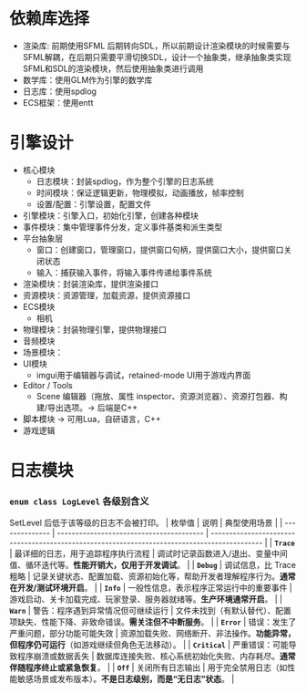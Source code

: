 ﻿# 依赖库选择
- 渲染库: 前期使用SFML 后期转向SDL，所以前期设计渲染模块的时候需要与SFML解耦，在后期只需要平滑切换SDL，设计一个抽象类，继承抽象类实现SFML和SDL的渲染模块，然后使用抽象类进行调用
- 数学库：使用GLM作为引擎的数学库
- 日志库：使用spdlog
- ECS框架：使用entt

# 引擎设计
- 核心模块
  - 日志模块：封装spdlog，作为整个引擎的日志系统
  - 时间模块：保证逻辑更新，物理模拟，动画播放，帧率控制
  - 设置/配置：引擎设置，配置文件
- 引擎模块：引擎入口，初始化引擎，创建各种模块
- 事件模块：集中管理事件分发，定义事件基类和派生类型
- 平台抽象层
  - 窗口：创建窗口，管理窗口，提供窗口句柄，提供窗口大小，提供窗口关闭状态
  - 输入：捕获输入事件，将输入事件传递给事件系统
- 渲染模块：封装渲染库，提供渲染接口
- 资源模块：资源管理，加载资源，提供资源接口
- ECS模块
  - 相机
- 物理模块：封装物理引擎，提供物理接口
- 音频模块
- 场景模块：
- UI模块
  - imgui用于编辑器与调试，retained-mode UI用于游戏内界面
- Editor / Tools
  - Scene 编辑器（拖放、属性 inspector、资源浏览器）、资源打包器、构建/导出选项。-> 后端是C++
- 脚本模块 -> 可用Lua，自研语言，C++
- 游戏逻辑

# 日志模块
### `enum class LogLevel` 各级别含义
SetLevel 后低于该等级的日志不会被打印。
| 枚举值         | 说明                                     | 典型使用场景                                                                                 |
| -------------- | ---------------------------------------- | -------------------------------------------------------------------------------------------- |
| **`Trace`**    | 最详细的日志，用于追踪程序执行流程       | 调试时记录函数进入/退出、变量中间值、循环迭代等。**性能开销大，仅用于开发调试**。            |
| **`Debug`**    | 调试信息，比 Trace 粗略                  | 记录关键状态、配置加载、资源初始化等，帮助开发者理解程序行为。**通常在开发/测试环境开启**。  |
| **`Info`**     | 一般性信息，表示程序正常运行中的重要事件 | 游戏启动、关卡加载完成、玩家登录、服务器就绪等。**生产环境通常开启**。                       |
| **`Warn`**     | 警告：程序遇到异常情况但可继续运行       | 文件未找到（有默认替代）、配置项缺失、性能下降、非致命错误。**需关注但不中断服务**。         |
| **`Error`**    | 错误：发生了严重问题，部分功能可能失效   | 资源加载失败、网络断开、非法操作。**功能异常，但程序仍可运行**（如游戏继续但角色无法移动）。 |
| **`Critical`** | 严重错误：可能导致程序崩溃或数据丢失     | 数据库连接失败、核心系统初始化失败、内存耗尽。**通常伴随程序终止或紧急恢复**。               |
| **`Off`**      | 关闭所有日志输出                         | 用于完全禁用日志（如性能敏感场景或发布版本）。**不是日志级别，而是“无日志”状态**。           |
